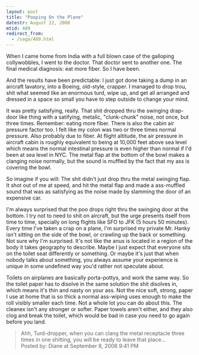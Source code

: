 ```yaml
---
layout: post
title: "Pooping On the Plane"
datestr: August 22, 2008
mtid: 489
redirect_from:
  - /saga/489.html
---
```


When I came home from India with a full blown case of the galloping collywobbles, I went to the doctor.  That doctor sent to another one.  The final medical diagnosis: eat more fiber.  So I have been.

And the results have been predictable: I just got done taking a dump in an aircraft lavatory, into a Boeing, old-style, crapper.  I managed to drop trou, shit what seemed like an enormous turd, wipe up, and get all arranged and dressed in a space so small you have to step outside to change your mind.

It was pretty satisfying, really.  That shit dropped thru the swinging drap-door like thing with a satifying, metalic, "clunk-chunk" noise, not once, but three times.  Remember: eating more fiber.  There is also the cabin air pressure factor too.  I felt like my colon was two or three times normal pressure.  Also probably due to fiber.  At flight altitude, the air pressure in aircraft cabin is roughly equivalent to being at 10,000 feet above sea level which means the normal intestinal pressure is even higher than normal if I'd been at sea level in NYC.  The metal flap at the bottom of the bowl makes a clanging noise normally, but the sound is muffled by the fact that my ass is covering the bowl.

So imagine if you will: The shit didn't just drop thru the metal swinging flap.  It shot out of me at speed, and hit the metal flap and made a ass-muffled sound that was as satisfying as the noise made by slamming the door of an expensive car.

I'm always surprised that the poo drops right thru the swinging door at the bottom.  I try not to need to shit on aircraft, but the urge presents itself from time to time, specially on long flights like SFO to JFK (5 hours 50 minutes).  Every time I've taken a crap on a plane, I'm surprised my private Mr. Hanky isn't sitting on the side of the bowl, or crawling up the back or something.  Not sure why I'm surprised.  It's not like the anus is located in a region of the body it takes geography to describe.  Maybe I just expect that everyone sits on the toilet seat differently or something.  Or maybe it's just that when nobody talks about something, you always assume your experience is unique in some undefined way you'd rather not speculate about.

Toilets on airplanes are basically porta-pottys, and work the same way.  So the toilet paper has to disolve in the same solution the shit disolves in, which means it's thin and nasty on your ass.  Not the nice soft, strong, paper I use at home that is so thick a normal ass-wiping uses enough to make the roll visibly smaller each time.  Not a whole lot you can do about this.  The cleanex isn't any stronger or softer.  Paper towels aren't either, and they also clog and break the toilet, which would be bad in case you need to go again before you land.
<blockquote>
Ahh, Turd-dropper, when you can clang the metal receptacle three times in one shitting, you will be ready to leave that place...
<div class="comment-meta">Posted by: Diane at September  8, 2008  9:41 PM</div> </blockquote>

